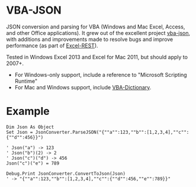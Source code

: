 # VBA-JSON

JSON conversion and parsing for VBA (Windows and Mac Excel, Access, and other Office applications). 
It grew out of the excellent project [vba-json](https://code.google.com/p/vba-json/), 
with additions and improvements made to resolve bugs and improve performance (as part of [Excel-REST](https://github.com/timhall/Excel-REST)).

Tested in Windows Excel 2013 and Excel for Mac 2011, but should apply to 2007+. 

- For Windows-only support, include a reference to "Microsoft Scripting Runtime"
- For Mac and Windows support, include [VBA-Dictionary](https://github.com/VBA-tools/VBA-Dictionary).

# Example

```VB.net
Dim Json As Object
Set Json = JsonConverter.ParseJSON("{""a"":123,""b"":[1,2,3,4],""c"":{""d"":456}}")

' Json("a") -> 123
' Json("b")(2) -> 2
' Json("c")("d") -> 456
Json("c")("e") = 789

Debug.Print JsonConverter.ConvertToJson(Json) 
' -> "{""a"":123,""b"":[1,2,3,4],""c"":{""d"":456,""e"":789}}"
```

